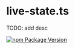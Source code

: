 # live-state.ts

TODO: add desc

[![npm Package Version](https://img.shields.io/npm/v/live-state.ts.svg?maxAge=3600)](https://www.npmjs.com/package/live-state.ts)
